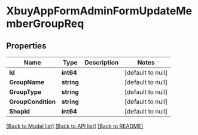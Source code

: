 # XbuyAppFormAdminFormUpdateMemberGroupReq

## Properties
Name | Type | Description | Notes
------------ | ------------- | ------------- | -------------
**Id** | **int64** |  | [default to null]
**GroupName** | **string** |  | [default to null]
**GroupType** | **string** |  | [default to null]
**GroupCondition** | **string** |  | [default to null]
**ShopId** | **int64** |  | [default to null]

[[Back to Model list]](../README.md#documentation-for-models) [[Back to API list]](../README.md#documentation-for-api-endpoints) [[Back to README]](../README.md)

